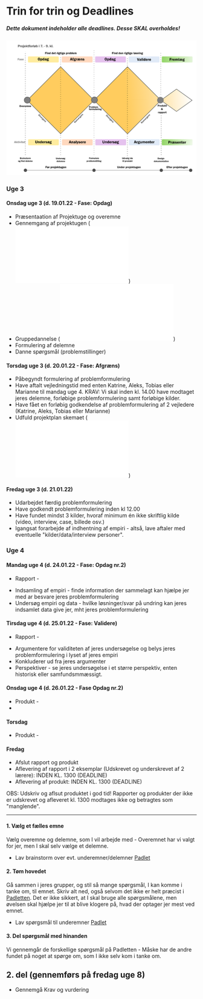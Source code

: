 
# Trin for trin og Deadlines

##### Dette dokument indeholder alle deadlines. Desse **SKAL** overholdes! 
![Process](https://github.com/AleksHolland84/Projektopgave2022/blob/main/images/Projektopgave_model.png)


### Uge 3

#### Onsdag uge 3   (d. 19.01.22  -  Fase: Opdag)
* Præsentaation af Projektuge og overemne
* Gennemgang af projektugen (![Drejebog](/Drejebog.md))      
* Gruppedannelse (![Gruppekontrakt](/ressourcer/ideide-Værktøj-Skabelon-Gruppekontrakt-A4.pdf))
* Formulering af delemne
* Danne spørgsmål (problemstillinger)

#### Torsdag uge 3  (d. 20.01.22  -  Fase: Afgræns)
* Påbegyndt formulering af problemformulering 
* Have aftalt vejledningstid med enten Katrine, Aleks, Tobias eller Marianne til mandag uge 4. KRAV: Vi skal inden kl. 14.00 have modtaget jeres delemne, forløbige problemformulering samt forløbige kilder. 
* Have fået en forløbig godkendelse af problemformulering af 2 vejledere (Katrine, Aleks, Tobias eller Marianne)
* Udfuld projektplan skemaet (![Projektplan](/ressourcer/ideide-Værktøj-Skabelon-Projektplan-A4-38.pdf))

#### Fredag uge 3  (d. 21.01.22)
* Udarbejdet færdig problemformulering
* Have godkendt problemformulering inden kl 12.00
* Have fundet mindst 3 kilder, hvoraf minimum én ikke skriftlig kilde (video, interview, case, billede osv.)
* Igangsat forarbejde af indhentning af empiri - altså, lave aftaler med eventuelle "kilder/data/interview personer".


### Uge 4 

#### Mandag uge 4 (d. 24.01.22  -  Fase: Opdag nr.2)
- Rapport -
* Indsamling af empiri - finde information der sammelagt kan hjælpe jer med ar besvare jeres problemformulering
* Undersøg empiri og data - hvilke løsninger/svar på undring kan jeres indsamlet data give jer, mht jeres problemformulering


#### Tirsdag uge 4 (d. 25.01.22  -  Fase:  Validere)
- Rapport -
* Argumentere for validiteten af jeres undersøgelse og belys jeres problemformulering i lyset af jeres empiri
* Konkluderer ud fra jeres argumenter
* Perspektiver - se jeres undersøgelse i et større perspektiv, enten historisk eller samfundsmmæssigt. 


#### Onsdag uge 4  (d. 26.01.22  -  Fase Opdag nr.2)
- Produkt -
- 


#### Torsdag
- Produkt - 

#### Fredag
* Afslut rapport og produkt
* Aflevering af rapport i 2 eksemplar (Udskrevet og underskrevet af 2 lærere): INDEN KL. 1300  (DEADLINE)
* Aflevering af produkt: INDEN KL. 1300  (DEADLINE)

OBS: Udskriv og aflsut produktet i god tid! 
     Rapporter og produkter der ikke er udskrevet og afleveret kl. 1300 modtages ikke og betragtes som "manglende".

________________________________________________________________________________________________________________________________________________________________

#### 1. Vælg et fælles emne
Vælg overemne og delemne, som I vil arbejde med - Overemnet har vi valgt for jer, men I skal selv vælge et delemne. 
-    Lav brainstorm over evt. underemner/delemner [Padlet](https://padlet.com/aleks_holland_johansen1/vlk0iv9kro2wz13b)

#### 2. Tøm hovedet
Gå sammen i jeres grupper, og stil så mange spørgsmål, I kan komme i tanke om, til emnet. Skriv alt ned, også selvom det ikke er helt præcist i [Padletten](https://padlet.com/aleks_holland_johansen1/vlk0iv9kro2wz13b).
Det er ikke sikkert, at I skal bruge alle spørgsmålene, men øvelsen skal hjælpe jer til at blive klogere på, hvad der optager jer mest ved emnet. 
-    Lav spørgsmål til underemner [Padlet](https://padlet.com/aleks_holland_johansen1/vlk0iv9kro2wz13b)


#### 3. Del spørgsmål med hinanden
Vi gennemgår de forskellige spørgsmål på Padletten - Måske har de andre fundet på noget at spørge om, som I ikke selv kom i tanke om. 


## 2. del (gennemførs på fredag uge 8)
-    Gennemgå Krav og vurdering

